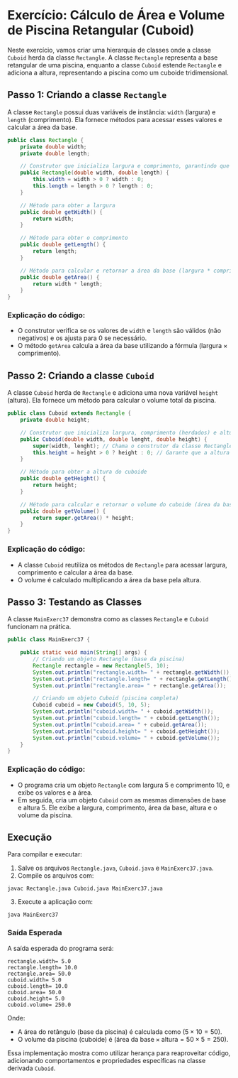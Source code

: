 # Exercício: Cálculo de Área e Volume de Piscina Retangular (Cuboid)

Neste exercício, vamos criar uma hierarquia de classes onde a classe `Cuboid` herda da classe `Rectangle`. A classe `Rectangle` representa a base retangular de uma piscina, enquanto a classe `Cuboid` estende `Rectangle` e adiciona a altura, representando a piscina como um cuboide tridimensional.

## Passo 1: Criando a classe `Rectangle`

A classe `Rectangle` possui duas variáveis de instância: `width` (largura) e `length` (comprimento). Ela fornece métodos para acessar esses valores e calcular a área da base.

```java
public class Rectangle {
    private double width;
    private double length;

    // Construtor que inicializa largura e comprimento, garantindo que ambos sejam >= 0
    public Rectangle(double width, double length) {
        this.width = width > 0 ? width : 0;
        this.length = length > 0 ? length : 0;
    }

    // Método para obter a largura
    public double getWidth() {
        return width;
    }

    // Método para obter o comprimento
    public double getLength() {
        return length;
    }

    // Método para calcular e retornar a área da base (largura * comprimento)
    public double getArea() {
        return width * length;
    }
}
```

### Explicação do código:
- O construtor verifica se os valores de `width` e `length` são válidos (não negativos) e os ajusta para 0 se necessário.
- O método `getArea` calcula a área da base utilizando a fórmula $( \text{largura} \times \text{comprimento} )$.

## Passo 2: Criando a classe `Cuboid`

A classe `Cuboid` herda de `Rectangle` e adiciona uma nova variável `height` (altura). Ela fornece um método para calcular o volume total da piscina.

```java
public class Cuboid extends Rectangle {
    private double height;

    // Construtor que inicializa largura, comprimento (herdados) e altura
    public Cuboid(double width, double lenght, double height) {
        super(width, lenght); // Chama o construtor da classe Rectangle
        this.height = height > 0 ? height : 0; // Garante que a altura seja >= 0
    }

    // Método para obter a altura do cuboide
    public double getHeight() {
        return height;
    }

    // Método para calcular e retornar o volume do cuboide (área da base * altura)
    public double getVolume() {
        return super.getArea() * height;
    }
}
```

### Explicação do código:
- A classe `Cuboid` reutiliza os métodos de `Rectangle` para acessar largura, comprimento e calcular a área da base.
- O volume é calculado multiplicando a área da base pela altura.

## Passo 3: Testando as Classes

A classe `MainExerc37` demonstra como as classes `Rectangle` e `Cuboid` funcionam na prática.

```java
public class MainExerc37 {

    public static void main(String[] args) {
        // Criando um objeto Rectangle (base da piscina)
        Rectangle rectangle = new Rectangle(5, 10);
        System.out.println("rectangle.width= " + rectangle.getWidth());
        System.out.println("rectangle.length= " + rectangle.getLength());
        System.out.println("rectangle.area= " + rectangle.getArea());

        // Criando um objeto Cuboid (piscina completa)
        Cuboid cuboid = new Cuboid(5, 10, 5);
        System.out.println("cuboid.width= " + cuboid.getWidth());
        System.out.println("cuboid.length= " + cuboid.getLength());
        System.out.println("cuboid.area= " + cuboid.getArea());
        System.out.println("cuboid.height= " + cuboid.getHeight());
        System.out.println("cuboid.volume= " + cuboid.getVolume());
    }
}
```

### Explicação do código:
- O programa cria um objeto `Rectangle` com largura 5 e comprimento 10, e exibe os valores e a área.
- Em seguida, cria um objeto `Cuboid` com as mesmas dimensões de base e altura 5. Ele exibe a largura, comprimento, área da base, altura e o volume da piscina.

## Execução

Para compilar e executar:

1. Salve os arquivos `Rectangle.java`, `Cuboid.java` e `MainExerc37.java`.
2. Compile os arquivos com:
```
javac Rectangle.java Cuboid.java MainExerc37.java
```
3. Execute a aplicação com:
```
java MainExerc37
```

### Saída Esperada

A saída esperada do programa será:

```
rectangle.width= 5.0
rectangle.length= 10.0
rectangle.area= 50.0
cuboid.width= 5.0
cuboid.length= 10.0
cuboid.area= 50.0
cuboid.height= 5.0
cuboid.volume= 250.0
```

Onde:
- A área do retângulo (base da piscina) é calculada como $( 5 \times 10 = 50 )$.
- O volume da piscina (cuboide) é $( \text{área da base} \times \text{altura} = 50 \times 5 = 250 )$.

Essa implementação mostra como utilizar herança para reaproveitar código, adicionando comportamentos e propriedades específicas na classe derivada `Cuboid`.